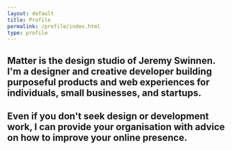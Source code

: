 ```yaml
---
layout: default
title: Profile
permalink: /profile/index.html
type: profile
---
```

## Matter is the design studio of Jeremy Swinnen. I'm a designer and creative developer building purposeful products and web experiences for individuals, small businesses, and startups.

## Even if you don't seek design or development work, I can provide your organisation with advice on how to improve your online presence.